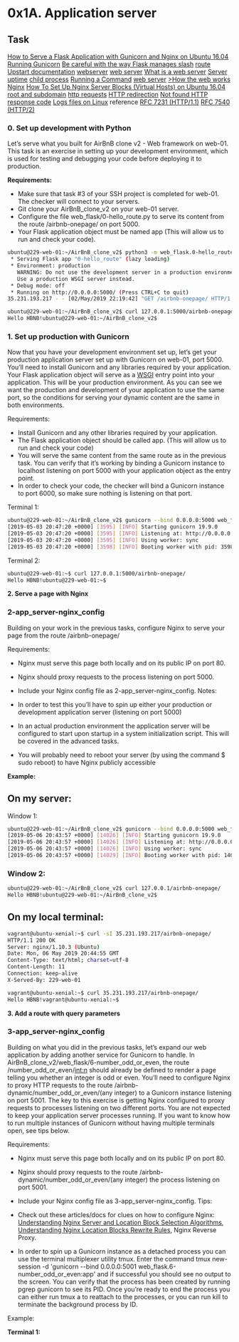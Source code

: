 <h1>0x1A. Application server</h1>
<h2>Task</h2>
<a href="https://www.digitalocean.com/community/tutorials/how-to-serve-flask-applications-with-gunicorn-and-nginx-on-ubuntu-16-04">How to Serve a Flask Application with Gunicorn and Nginx on Ubuntu 16.04</a>
<a href="https://docs.gunicorn.org/en/latest/run.html">Running Gunicorn</a>
<a href="https://werkzeug.palletsprojects.com/en/0.14.x/routing/">Be careful with the way Flask manages slash</a>
<a href="https://flask.palletsprojects.com/en/1.0.x/api/#flask.Flask.route">route</a>
<a href="https://upstart.ubuntu.com/cookbook/">Upstart documentation</a>
<a href=""></a>
<a href=""></a>
<a href=""></a>
<a href="https://en.wikipedia.org/wiki/Web_server">webserver</a>
<a href="https://www.techtarget.com/whatis/definition/Web-server">web server</a>
<a href="https://developer.mozilla.org/en-US/docs/Learn/Common_questions/What_is_a_web_server">What is a web server</a>
<a href="https://en.wikipedia.org/wiki/Server_(computing)#Hardware_requirement">
Server</a>
<a href="https://www.youtube.com/watch?v=B1ANfsDyjeA"</a>
<a href="https://www.youtube.com/watch?v=iuqXFC_qIvA&t=33s"</a>
<a href="https://www.youtube.com/watch?v=1_gqlbADaAw"</a>
<a href="https://www.linux.com/training-tutorials/first-5-commands-when-i-connect-linux-server/"</a>
<a href="https://www.techtarget.com/whatis/definition/uptime-and-downtime">uptime</a>
<a href="https://www.gnu.org/software/libc/manual/html_node/Processes.html#Processes">child process</a>
<a href="https://www.gnu.org/software/libc/manual/html_node/Running-a-Command.html">Running a Command</a>
<a href="https://www.youtube.com/watch?v=AZg4uJkEa-4">web server</a>
<a href="https://developer.mozilla.org/en-US/docs/Learn/Getting_started_with_the_web/How_the_Web_works">>How the web works</a>
<a href="https://en.wikipedia.org/wiki/Nginx">Nginx</a>
<a href="https://www.digitalocean.com/community/tutorials/how-to-set-up-nginx-server-blocks-virtual-hosts-on-ubuntu-16-04">How To Set Up Nginx Server Blocks (Virtual Hosts) on Ubuntu 16.04</a>
<a href="https://landingi.com/help/domains-vs-subdomains/">root and subdomain</a>
<a href="https://www.tutorialspoint.com/http/http_methods.htm">http requests</a>
<a href="https://moz.com/learn/seo/redirection">HTTP redirection</a>
<a href="https://en.wikipedia.org/wiki/HTTP_404">Not found HTTP response code</a>
<a href="https://www.cyberciti.biz/faq/ubuntu-linux-gnome-system-log-viewer/">Logs files on Linux</a>
reference
<a href="https://datatracker.ietf.org/doc/html/rfc7231">RFC 7231 (HTTP/1.1)</a>
<a href="https://datatracker.ietf.org/doc/html/rfc7540">RFC 7540 (HTTP/2)</a>

<h3>0. Set up development with Python</h3>

Let’s serve what you built for AirBnB clone v2 - Web framework on web-01. This task is an exercise in setting up your development environment, which is used for testing and debugging your code before deploying it to production.

<strong>Requirements:</strong>

- Make sure that task #3 of your SSH project is completed for web-01. The checker will connect to your servers.
- Git clone your AirBnB_clone_v2 on your web-01 server.
- Configure the file web_flask/0-hello_route.py to serve its content from the route /airbnb-onepage/ on port 5000.
- Your Flask application object must be named app (This will allow us to run and check your code).

```bash
ubuntu@229-web-01:~/AirBnB_clone_v2$ python3 -m web_flask.0-hello_route
 * Serving Flask app "0-hello_route" (lazy loading)
 * Environment: production
   WARNING: Do not use the development server in a production environment.
   Use a production WSGI server instead.
 * Debug mode: off
 * Running on http://0.0.0.0:5000/ (Press CTRL+C to quit)
35.231.193.217 - - [02/May/2019 22:19:42] "GET /airbnb-onepage/ HTTP/1.1" 200 -
```

```bash
ubuntu@229-web-01:~/AirBnB_clone_v2$ curl 127.0.0.1:5000/airbnb-onepage/
Hello HBNB!ubuntu@229-web-01:~/AirBnB_clone_v2$
```
<h3>1. Set up production with Gunicorn</h3>

Now that you have your development environment set up, let’s get your production application server set up with Gunicorn on web-01, port 5000. You’ll need to install Gunicorn and any libraries required by your application. Your Flask application object will serve as a <a href="https://www.fullstackpython.com/wsgi-servers.html">WSGI</a> entry point into your application. This will be your production environment. As you can see we want the production and development of your application to use the same port, so the conditions for serving your dynamic content are the same in both environments.

Requirements:

- Install Gunicorn and any other libraries required by your application.
- The Flask application object should be called app. (This will allow us to run and check your code)
- You will serve the same content from the same route as in the previous task. You can verify that it’s working by binding a Gunicorn instance to localhost listening on port 5000 with your application object as the entry point.
- In order to check your code, the checker will bind a Gunicorn instance to port 6000, so make sure nothing is listening on that port.

Terminal 1:

```bash
ubuntu@229-web-01:~/AirBnB_clone_v2$ gunicorn --bind 0.0.0.0:5000 web_flask.0-hello_route:app
[2019-05-03 20:47:20 +0000] [3595] [INFO] Starting gunicorn 19.9.0
[2019-05-03 20:47:20 +0000] [3595] [INFO] Listening at: http://0.0.0.0:5000 (3595)
[2019-05-03 20:47:20 +0000] [3595] [INFO] Using worker: sync
[2019-05-03 20:47:20 +0000] [3598] [INFO] Booting worker with pid: 3598
```
Terminal 2:

```bash
ubuntu@229-web-01:~$ curl 127.0.0.1:5000/airbnb-onepage/
Hello HBNB!ubuntu@229-web-01:~$
```

<strong>2. Serve a page with Nginx</strong>
<h3>2-app_server-nginx_config</h3>

Building on your work in the previous tasks, configure Nginx to serve your page from the route /airbnb-onepage/

Requirements:

- Nginx must serve this page both locally and on its public IP on port 80.
- Nginx should proxy requests to the process listening on port 5000.
- Include your Nginx config file as 2-app_server-nginx_config.
Notes:

- In order to test this you’ll have to spin up either your production or development application server (listening on port 5000)
- In an actual production environment the application server will be configured to start upon startup in a system initialization script. This will be covered in the advanced tasks.
- You will probably need to reboot your server (by using the command $ sudo reboot) to have Nginx publicly accessible

<strong>Example:</strong>

<h2>On my server:</h2>
Window 1:

```bash
ubuntu@229-web-01:~/AirBnB_clone_v2$ gunicorn --bind 0.0.0.0:5000 web_flask.0-hello_route:app
[2019-05-06 20:43:57 +0000] [14026] [INFO] Starting gunicorn 19.9.0
[2019-05-06 20:43:57 +0000] [14026] [INFO] Listening at: http://0.0.0.0:5000 (14026)
[2019-05-06 20:43:57 +0000] [14026] [INFO] Using worker: sync
[2019-05-06 20:43:57 +0000] [14029] [INFO] Booting worker with pid: 14029
```

<h3>Window 2:</h3>

```bash
ubuntu@229-web-01:~/AirBnB_clone_v2$ curl 127.0.0.1/airbnb-onepage/
Hello HBNB!ubuntu@229-web-01:~/AirBnB_clone_v2$
```

<h2>On my local terminal:</h2>

```bash
vagrant@ubuntu-xenial:~$ curl -sI 35.231.193.217/airbnb-onepage/
HTTP/1.1 200 OK
Server: nginx/1.10.3 (Ubuntu)
Date: Mon, 06 May 2019 20:44:55 GMT
Content-Type: text/html; charset=utf-8
Content-Length: 11
Connection: keep-alive
X-Served-By: 229-web-01

vagrant@ubuntu-xenial:~$ curl 35.231.193.217/airbnb-onepage/
Hello HBNB!vagrant@ubuntu-xenial:~$
```

<strong>3. Add a route with query parameters</strong>
<h3>3-app_server-nginx_config</h3>

Building on what you did in the previous tasks, let’s expand our web application by adding another service for Gunicorn to handle. In AirBnB_clone_v2/web_flask/6-number_odd_or_even, the route /number_odd_or_even/<int:n> should already be defined to render a page telling you whether an integer is odd or even. You’ll need to configure Nginx to proxy HTTP requests to the route /airbnb-dynamic/number_odd_or_even/(any integer) to a Gunicorn instance listening on port 5001. The key to this exercise is getting Nginx configured to proxy requests to processes listening on two different ports. You are not expected to keep your application server processes running. If you want to know how to run multiple instances of Gunicorn without having multiple terminals open, see tips below.

Requirements:

- Nginx must serve this page both locally and on its public IP on port 80.
- Nginx should proxy requests to the route /airbnb-dynamic/number_odd_or_even/(any integer) the process listening on port 5001.
- Include your Nginx config file as 3-app_server-nginx_config.
Tips:

- Check out these articles/docs for clues on how to configure Nginx: <a href="https://www.digitalocean.com/community/tutorials/understanding-nginx-server-and-location-block-selection-algorithms#matching-location-blocks">Understanding Nginx Server and Location Block Selection Algorithms</a>, <a href="http://blog.pixelastic.com/2013/09/27/understanding-nginx-location-blocks-rewrite-rules/">Understanding Nginx Location Blocks Rewrite Rules</a>, Nginx Reverse Proxy.
- In order to spin up a Gunicorn instance as a detached process you can use the terminal multiplexer utility tmux. Enter the command tmux new-session -d 'gunicorn --bind 0.0.0.0:5001 web_flask.6-number_odd_or_even:app' and if successful you should see no output to the screen. You can verify that the process has been created by running pgrep gunicorn to see its PID. Once you’re ready to end the process you can either run tmux a to reattach to the processes, or you can run kill <PID> to terminate the background process by ID.

Example:

<strong>Terminal 1:</strong>

